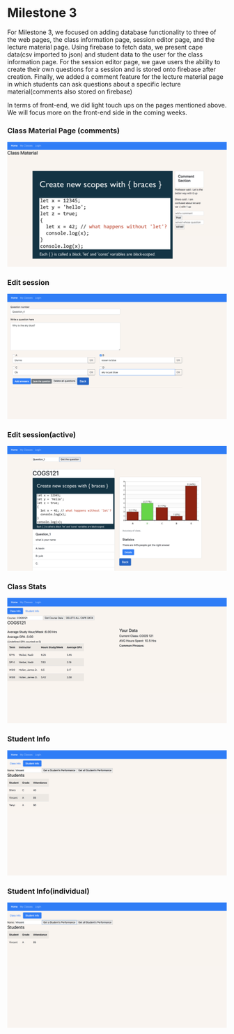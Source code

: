 # Milestone 3

For Milestone 3, we focused on adding database functionality to three of the web pages, the class information page, session editor page, and the lecture material page. Using firebase to fetch data, we present cape data(csv imported to json) and student data to the user for the class information page. For the session editor page, we gave users the ability to create their own questions for a session and is stored onto firebase after creation. Finally, we added a comment feature for the lecture material page in which students can ask questions about a specific lecture material(comments also stored on firebase)

In terms of front-end, we did light touch ups on the pages mentioned above. We will focus more on the front-end side in the coming weeks.


### Class Material Page (comments)
![Picture1](/milestone_3_pictures/comments_7.png)


### Edit session 
![Picture2](/milestone_3_pictures/editor_5.png)

### Edit session(active) 
![Picture3](/milestone_3_pictures/active_ses_6.png)


### Class Stats
![Picture4](/milestone_3_pictures/class_stats_1.png)


### Student Info
![Picture5](/milestone_3_pictures/student_performance_3.png)

### Student Info(individual)
![Picture6](/milestone_3_pictures/student_performance_4.png)


